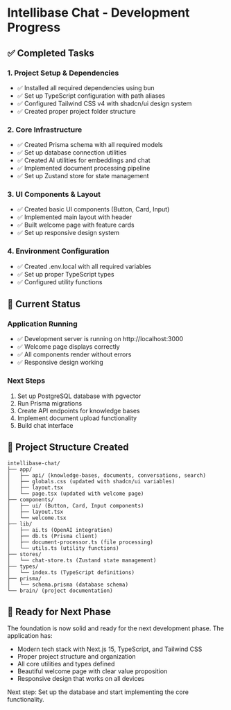 # Intellibase Chat - Development Progress

## ✅ Completed Tasks

### 1. Project Setup & Dependencies
- ✅ Installed all required dependencies using bun
- ✅ Set up TypeScript configuration with path aliases
- ✅ Configured Tailwind CSS v4 with shadcn/ui design system
- ✅ Created proper project folder structure

### 2. Core Infrastructure
- ✅ Created Prisma schema with all required models
- ✅ Set up database connection utilities
- ✅ Created AI utilities for embeddings and chat
- ✅ Implemented document processing pipeline
- ✅ Set up Zustand store for state management

### 3. UI Components & Layout
- ✅ Created basic UI components (Button, Card, Input)
- ✅ Implemented main layout with header
- ✅ Built welcome page with feature cards
- ✅ Set up responsive design system

### 4. Environment Configuration
- ✅ Created .env.local with all required variables
- ✅ Set up proper TypeScript types
- ✅ Configured utility functions

## 🚧 Current Status

### Application Running
- ✅ Development server is running on http://localhost:3000
- ✅ Welcome page displays correctly
- ✅ All components render without errors
- ✅ Responsive design working

### Next Steps
1. Set up PostgreSQL database with pgvector
2. Run Prisma migrations
3. Create API endpoints for knowledge bases
4. Implement document upload functionality
5. Build chat interface

## 📁 Project Structure Created

```
intellibase-chat/
├── app/
│   ├── api/ (knowledge-bases, documents, conversations, search)
│   ├── globals.css (updated with shadcn/ui variables)
│   ├── layout.tsx
│   └── page.tsx (updated with welcome page)
├── components/
│   ├── ui/ (Button, Card, Input components)
│   ├── layout.tsx
│   └── welcome.tsx
├── lib/
│   ├── ai.ts (OpenAI integration)
│   ├── db.ts (Prisma client)
│   ├── document-processor.ts (file processing)
│   └── utils.ts (utility functions)
├── stores/
│   └── chat-store.ts (Zustand state management)
├── types/
│   └── index.ts (TypeScript definitions)
├── prisma/
│   └── schema.prisma (database schema)
└── brain/ (project documentation)
```

## 🎯 Ready for Next Phase

The foundation is now solid and ready for the next development phase. The application has:
- Modern tech stack with Next.js 15, TypeScript, and Tailwind CSS
- Proper project structure and organization
- All core utilities and types defined
- Beautiful welcome page with clear value proposition
- Responsive design that works on all devices

Next step: Set up the database and start implementing the core functionality.
